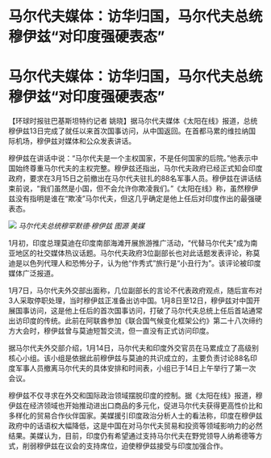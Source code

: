 # 马尔代夫媒体：访华归国，马尔代夫总统穆伊兹“对印度强硬表态”

# 马尔代夫媒体：访华归国，马尔代夫总统穆伊兹“对印度强硬表态”

【环球时报驻巴基斯坦特约记者
姚晓】据马尔代夫媒体《太阳在线》报道，总统穆伊兹13日完成了就任以来首次国事访问，从中国返回。在首都马累的维拉纳国际机场，穆伊兹对媒体和公众发表讲话。

穆伊兹在讲话中说：“马尔代夫是一个主权国家，不是任何国家的后院。”他表示中国始终尊重马尔代夫的主权完整。穆伊兹还指出，马尔代夫政府已经正式知会印度政府，要求在3月15日之前撤出在马尔代夫驻扎的88名军事人员。穆伊兹在讲话结束前说，“我们虽然是小国，但不会允许你欺凌我们。”《太阳在线》称，虽然穆伊兹没有指明是谁在“欺凌”马尔代夫，但这几乎确定是他上任后对印度作出的最强硬表态。

![](https://inews.gtimg.com/om_bt/OTtsuQvlgRhJ1g5vwyxZ6K1weLgXjfsbsfc_fyLnLo5QYAA/1000)
_马尔代夫总统穆罕默德·穆伊兹 图源 美媒_

1月初，印度总理莫迪在印度南部海滩开展旅游推广活动，“代替马尔代夫”成为南亚地区的社交媒体热议话题。马尔代夫政府3位副部长也对此话题发表评论，称莫迪是以色列代理人和恐怖分子，认为他“作秀式”旅行是“小丑行为”。该评论被印度媒体广泛报道。

1月7日，马尔代夫外交部出面称，几位副部长的言论不代表政府观点，随后宣布对3人采取停职处理，当时穆伊兹正准备出访中国。1月8日至12日，穆伊兹对中国开展国事访问，这是他上任后的首次国事访问，打破了马尔代夫总统上任后首站通常出访印度的传统。此前在阿联酋参加《联合国气候变化框架公约》第二十八次缔约方大会时，穆伊兹曾与莫迪短暂交流，但一直没有正式访问印度。

据马尔代夫外交部介绍，1月14日，马尔代夫和印度外交官员在马累成立了高级别核心小组。该小组是依据此前穆伊兹与莫迪的共识成立的，主要负责讨论88名印度军事人员撤离马尔代夫的具体安排和时间表，小组已于14日上午举行了第一次会议。

穆伊兹不仅寻求在外交和国际政治领域摆脱印度的控制。据《太阳在线》报道，穆伊兹在经济领域也开始推动进出口商品的多元化，促进马尔代夫获得更高性价比和多样化的贸易合作伙伴国家。美媒援引印度政治分析人士的看法称，印度在穆伊兹政府中的话语权大幅降低，这是中国在对马尔代夫贸易和投资等领域影响力的必然结果。美媒认为，目前，印度仍有希望通过支持马尔代夫在野党领导人纳希德等方式，削弱穆伊兹在议会的支持席位，迫使穆伊兹接受与印度加强合作。

